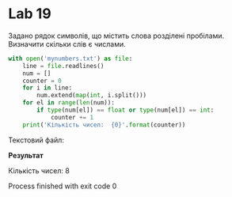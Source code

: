 # Lab 19

Задано рядок символів, що містить слова розділені пробілами. Визначити скільки слів є числами.

```python
with open('mynumbers.txt') as file:
    line = file.readlines()
    num = []
    counter = 0
    for i in line:
        num.extend(map(int, i.split()))
    for el in range(len(num)):
        if type(num[el]) == float or type(num[el]) == int:
            counter += 1
    print('Кількість чисел:  {0}'.format(counter))
```
Текстовий файл:

**Результат**

Кількість чисел:  8


Process finished with exit code 0
